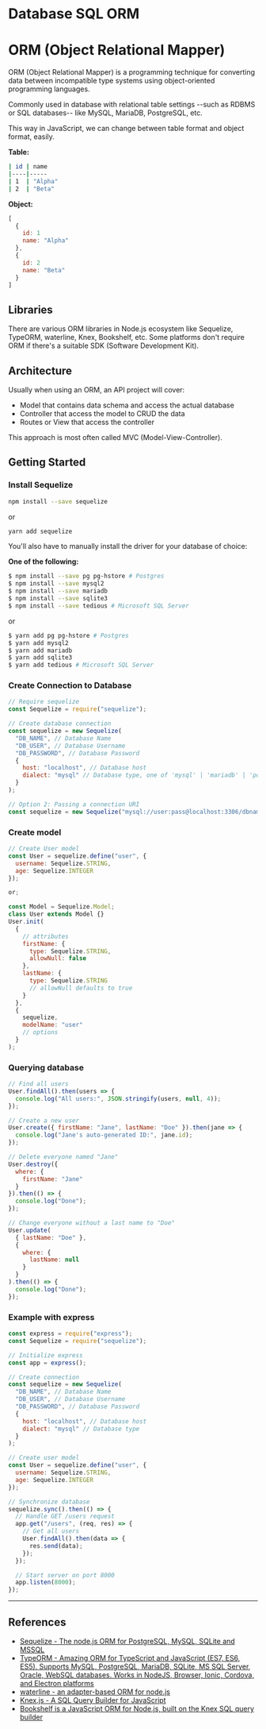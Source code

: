 # Database SQL ORM

# ORM (Object Relational Mapper)

ORM (Object Relational Mapper) is a programming technique for converting data between incompatible type systems using object-oriented programming languages.

Commonly used in database with relational table settings --such as RDBMS or SQL databases-- like MySQL, MariaDB, PostgreSQL, etc.

This way in JavaScript, we can change between table format and object format, easily.

**Table:**

```sh
| id | name
|----|-----
| 1  | "Alpha"
| 2  | "Beta"
```

**Object:**

```js
[
  {
    id: 1
    name: "Alpha"
  },
  {
    id: 2
    name: "Beta"
  }
]
```

## Libraries

There are various ORM libraries in Node.js ecosystem like Sequelize, TypeORM, waterline, Knex, Bookshelf, etc. Some platforms don't require ORM if there's a suitable SDK (Software Development Kit).

## Architecture

Usually when using an ORM, an API project will cover:

- Model that contains data schema and access the actual database
- Controller that access the model to CRUD the data
- Routes or View that access the controller

This approach is most often called MVC (Model-View-Controller).

## Getting Started

### Install Sequelize

```sh
npm install --save sequelize
```

or

```sh
yarn add sequelize
```

You'll also have to manually install the driver for your database of choice:

**One of the following:**

```sh
$ npm install --save pg pg-hstore # Postgres
$ npm install --save mysql2
$ npm install --save mariadb
$ npm install --save sqlite3
$ npm install --save tedious # Microsoft SQL Server
```

or

```sh
$ yarn add pg pg-hstore # Postgres
$ yarn add mysql2
$ yarn add mariadb
$ yarn add sqlite3
$ yarn add tedious # Microsoft SQL Server
```

### Create Connection to Database

```js
// Require sequelize
const Sequelize = require("sequelize");

// Create database connection
const sequelize = new Sequelize(
  "DB_NAME", // Database Name
  "DB_USER", // Database Username
  "DB_PASSWORD", // Database Password
  {
    host: "localhost", // Database host
    dialect: "mysql" // Database type, one of 'mysql' | 'mariadb' | 'postgres' | 'mssql'
  }
);

// Option 2: Passing a connection URI
const sequelize = new Sequelize("mysql://user:pass@localhost:3306/dbname");
```

### Create model

```js
// Create User model
const User = sequelize.define("user", {
  username: Sequelize.STRING,
  age: Sequelize.INTEGER
});

or;

const Model = Sequelize.Model;
class User extends Model {}
User.init(
  {
    // attributes
    firstName: {
      type: Sequelize.STRING,
      allowNull: false
    },
    lastName: {
      type: Sequelize.STRING
      // allowNull defaults to true
    }
  },
  {
    sequelize,
    modelName: "user"
    // options
  }
);
```

### Querying database

```js
// Find all users
User.findAll().then(users => {
  console.log("All users:", JSON.stringify(users, null, 4));
});

// Create a new user
User.create({ firstName: "Jane", lastName: "Doe" }).then(jane => {
  console.log("Jane's auto-generated ID:", jane.id);
});

// Delete everyone named "Jane"
User.destroy({
  where: {
    firstName: "Jane"
  }
}).then(() => {
  console.log("Done");
});

// Change everyone without a last name to "Doe"
User.update(
  { lastName: "Doe" },
  {
    where: {
      lastName: null
    }
  }
).then(() => {
  console.log("Done");
});
```

### Example with express

```js
const express = require("express");
const Sequelize = require("sequelize");

// Initialize express
const app = express();

// Create connection
const sequelize = new Sequelize(
  "DB_NAME", // Database Name
  "DB_USER", // Database Username
  "DB_PASSWORD", // Database Password
  {
    host: "localhost", // Database host
    dialect: "mysql" // Database type
  }
);

// Create user model
const User = sequelize.define("user", {
  username: Sequelize.STRING,
  age: Sequelize.INTEGER
});

// Synchronize database
sequelize.sync().then(() => {
  // Handle GET /users request
  app.get("/users", (req, res) => {
    // Get all users
    User.findAll().then(data => {
      res.send(data);
    });
  });

  // Start server on port 8000
  app.listen(8000);
});
```

---

## References

- [Sequelize - The node.js ORM for PostgreSQL, MySQL, SQLite and MSSQL](http://docs.sequelizejs.com)
- [TypeORM - Amazing ORM for TypeScript and JavaScript (ES7, ES6, ES5). Supports MySQL, PostgreSQL, MariaDB, SQLite, MS SQL Server, Oracle, WebSQL databases. Works in NodeJS, Browser, Ionic, Cordova, and Electron platforms](http://typeorm.io)
- [waterline - an adapter-based ORM for node.js](http://waterlinejs.org)
- [Knex.js - A SQL Query Builder for JavaScript](http://knexjs.org)
- [Bookshelf is a JavaScript ORM for Node.js, built on the Knex SQL query builder](http://bookshelfjs.org)
